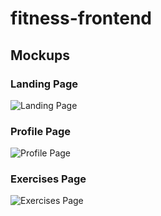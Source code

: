 # fitness-frontend

## Mockups

### Landing Page

![Landing Page](https://user-images.githubusercontent.com/71669730/96730509-228f8380-13ae-11eb-8fbc-4381a1bc9f8c.png)

### Profile Page

![Profile Page](https://user-images.githubusercontent.com/71669730/96730602-4226ac00-13ae-11eb-8a9f-c9a743c840c8.png)

### Exercises Page

![Exercises Page](https://user-images.githubusercontent.com/71669730/96730779-7601d180-13ae-11eb-9f91-bc9dffdc9b92.png)
